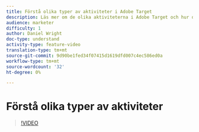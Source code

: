 ```yaml
---
title: Förstå olika typer av aktiviteter i Adobe Target
description: Läs mer om de olika aktiviteterna i Adobe Target och hur de kan hjälpa er att uppnå era mål.
audience: marketer
difficulty: 1
author: Daniel Wright
doc-type: understand
activity-type: feature-video
translation-type: tm+mt
source-git-commit: 9d90be1fed34f07415d1619dfd007c4ec586ed0a
workflow-type: tm+mt
source-wordcount: '32'
ht-degree: 0%

---
```



# Förstå olika typer av aktiviteter

>[!VIDEO](https://video.tv.adobe.com/v/17386/?quality=12)